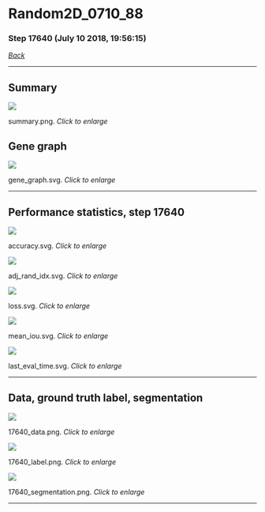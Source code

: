 # Random2D_0710_88

### Step 17640 (July 10 2018, 19:56:15)

[_Back_](..)

---

## Summary

<div class="images"><a href="media/summary.png"><img  src="media/summary.png" align="center"></a><p>summary.png. <i>Click to enlarge</i></p></div>

## Gene graph

<div class="images"><a href="media/gene_graph.svg"><img  src="media/gene_graph.svg" align="center"></a><p>gene_graph.svg. <i>Click to enlarge</i></p></div>

---

## Performance statistics, step 17640

<div class="images"><a href="media/accuracy.svg"><img class="mini" src="media/accuracy.svg" align="center"></a><p>accuracy.svg. <i>Click to enlarge</i></p></div>
<div class="images"><a href="media/adj_rand_idx.svg"><img class="mini" src="media/adj_rand_idx.svg" align="center"></a><p>adj_rand_idx.svg. <i>Click to enlarge</i></p></div>
<div class="images"><a href="media/loss.svg"><img class="mini" src="media/loss.svg" align="center"></a><p>loss.svg. <i>Click to enlarge</i></p></div>
<div class="images"><a href="media/mean_iou.svg"><img class="mini" src="media/mean_iou.svg" align="center"></a><p>mean_iou.svg. <i>Click to enlarge</i></p></div>
<div class="images"><a href="media/last_eval_time.svg"><img class="mini" src="media/last_eval_time.svg" align="center"></a><p>last_eval_time.svg. <i>Click to enlarge</i></p></div>

---

## Data, ground truth label, segmentation

<div class="images"><a href="media/17640_data.png"><img class="mini" src="media/17640_data.png" align="center"></a><p>17640_data.png. <i>Click to enlarge</i></p></div>
<div class="images"><a href="media/17640_label.png"><img class="mini" src="media/17640_label.png" align="center"></a><p>17640_label.png. <i>Click to enlarge</i></p></div>
<div class="images"><a href="media/17640_segmentation.png"><img class="mini" src="media/17640_segmentation.png" align="center"></a><p>17640_segmentation.png. <i>Click to enlarge</i></p></div>

---


